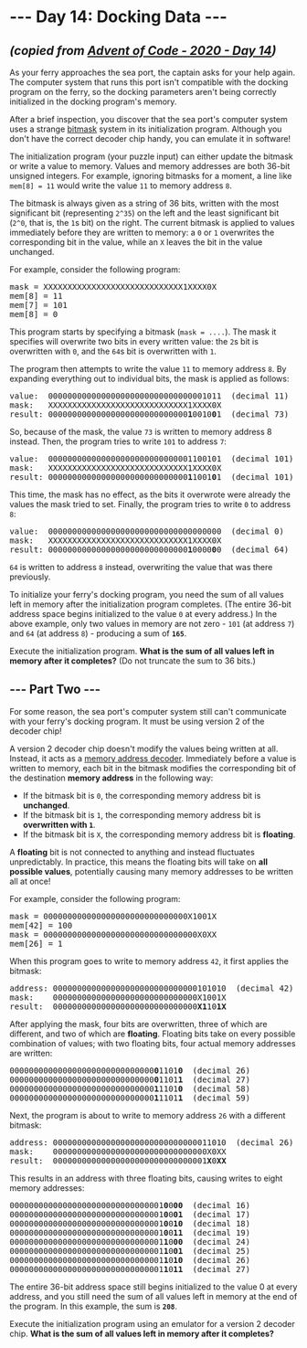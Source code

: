 # --- Day 14: Docking Data ---

## _(copied from [Advent of Code - 2020 - Day 14](https://adventofcode.com/2020/day/14))_

As your ferry approaches the sea port, the captain asks for your help again. The computer system that runs this port isn't compatible with the docking program on the ferry, so the docking parameters aren't being correctly initialized in the docking program's memory.

After a brief inspection, you discover that the sea port's computer system uses a strange [bitmask](https://en.wikipedia.org/wiki/Mask_(computing)) system in its initialization program. Although you don't have the correct decoder chip handy, you can emulate it in software!

The initialization program (your puzzle input) can either update the bitmask or write a value to memory. Values and memory addresses are both 36-bit unsigned integers. For example, ignoring bitmasks for a moment, a line like `mem[8] = 11` would write the value `11` to memory address `8`.

The bitmask is always given as a string of 36 bits, written with the most significant bit (representing `2^35`) on the left and the least significant bit (`2^0`, that is, the `1`s bit) on the right. The current bitmask is applied to values immediately before they are written to memory: a `0` or `1` overwrites the corresponding bit in the value, while an `X` leaves the bit in the value unchanged.

For example, consider the following program:

<pre>
mask = XXXXXXXXXXXXXXXXXXXXXXXXXXXXX1XXXX0X
mem[8] = 11
mem[7] = 101
mem[8] = 0
</pre>

This program starts by specifying a bitmask (`mask = ....`). The mask it specifies will overwrite two bits in every written value: the `2`s bit is overwritten with `0`, and the `64`s bit is overwritten with `1`.

The program then attempts to write the value `11` to memory address `8`. By expanding everything out to individual bits, the mask is applied as follows:

<pre>
value:  000000000000000000000000000000001011  (decimal 11)
mask:   XXXXXXXXXXXXXXXXXXXXXXXXXXXXX1XXXX0X
result: 00000000000000000000000000000<b>1</b>0010<b>0</b>1  (decimal 73)
</pre>

So, because of the mask, the value `73` is written to memory address 8 instead. Then, the program tries to write `101` to address `7`:

<pre>
value:  000000000000000000000000000001100101  (decimal 101)
mask:   XXXXXXXXXXXXXXXXXXXXXXXXXXXXX1XXXX0X
result: 00000000000000000000000000000<b>1</b>1001<b>0</b>1  (decimal 101)
</pre>

This time, the mask has no effect, as the bits it overwrote were already the values the mask tried to set. Finally, the program tries to write `0` to address `8`:

<pre>
value:  000000000000000000000000000000000000  (decimal 0)
mask:   XXXXXXXXXXXXXXXXXXXXXXXXXXXXX1XXXX0X
result: 00000000000000000000000000000<b>1</b>0000<b>0</b>0  (decimal 64)
</pre>

`64` is written to address `8` instead, overwriting the value that was there previously.

To initialize your ferry's docking program, you need the sum of all values left in memory after the initialization program completes. (The entire 36-bit address space begins initialized to the value `0` at every address.) In the above example, only two values in memory are not zero - `101` (at address `7`) and `64` (at address `8`) - producing a sum of **`165`**.

Execute the initialization program. **What is the sum of all values left in memory after it completes?** (Do not truncate the sum to 36 bits.)

## --- Part Two ---

For some reason, the sea port's computer system still can't communicate with your ferry's docking program. It must be using version 2 of the decoder chip!

A version 2 decoder chip doesn't modify the values being written at all. Instead, it acts as a [memory address decoder](https://www.youtube.com/watch?v=PvfhANgLrm4). Immediately before a value is written to memory, each bit in the bitmask modifies the corresponding bit of the destination **memory address** in the following way:

* If the bitmask bit is `0`, the corresponding memory address bit is **unchanged**.
* If the bitmask bit is `1`, the corresponding memory address bit is **overwritten with `1`**.
* If the bitmask bit is `X`, the corresponding memory address bit is **floating**.

A **floating** bit is not connected to anything and instead fluctuates unpredictably. In practice, this means the floating bits will take on **all possible values**, potentially causing many memory addresses to be written all at once!

For example, consider the following program:

<pre>
mask = 000000000000000000000000000000X1001X
mem[42] = 100
mask = 00000000000000000000000000000000X0XX
mem[26] = 1
</pre>

When this program goes to write to memory address `42`, it first applies the bitmask:

<pre>
address: 000000000000000000000000000000101010  (decimal 42)
mask:    000000000000000000000000000000X1001X
result:  000000000000000000000000000000<b>X1</b>10<b>1X</b>
</pre>

After applying the mask, four bits are overwritten, three of which are different, and two of which are **floating**. Floating bits take on every possible combination of values; with two floating bits, four actual memory addresses are written:

<pre>
000000000000000000000000000000<b>0</b>1101<b>0</b>  (decimal 26)
000000000000000000000000000000<b>0</b>1101<b>1</b>  (decimal 27)
000000000000000000000000000000<b>1</b>1101<b>0</b>  (decimal 58)
000000000000000000000000000000<b>1</b>1101<b>1</b>  (decimal 59)
</pre>

Next, the program is about to write to memory address `26` with a different bitmask:

<pre>
address: 000000000000000000000000000000011010  (decimal 26)
mask:    00000000000000000000000000000000X0XX
result:  00000000000000000000000000000001<b>X</b>0<b>XX</b>
</pre>

This results in an address with three floating bits, causing writes to eight memory addresses:

<pre>
00000000000000000000000000000001<b>0</b>0<b>00</b>  (decimal 16)
00000000000000000000000000000001<b>0</b>0<b>01</b>  (decimal 17)
00000000000000000000000000000001<b>0</b>0<b>10</b>  (decimal 18)
00000000000000000000000000000001<b>0</b>0<b>11</b>  (decimal 19)
00000000000000000000000000000001<b>1</b>0<b>00</b>  (decimal 24)
00000000000000000000000000000001<b>1</b>0<b>01</b>  (decimal 25)
00000000000000000000000000000001<b>1</b>0<b>10</b>  (decimal 26)
00000000000000000000000000000001<b>1</b>0<b>11</b>  (decimal 27)
</pre>

The entire 36-bit address space still begins initialized to the value 0 at every address, and you still need the sum of all values left in memory at the end of the program. In this example, the sum is **`208`**.

Execute the initialization program using an emulator for a version 2 decoder chip. **What is the sum of all values left in memory after it completes?**

